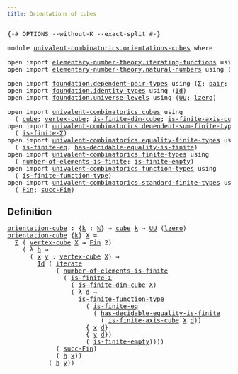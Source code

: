 ```yaml
---
title: Orientations of cubes
---
```


<pre class="Agda"><a id="47" class="Symbol">{-#</a> <a id="51" class="Keyword">OPTIONS</a> <a id="59" class="Pragma">--without-K</a> <a id="71" class="Pragma">--exact-split</a> <a id="85" class="Symbol">#-}</a>

<a id="90" class="Keyword">module</a> <a id="97" href="univalent-combinatorics.orientations-cubes.html" class="Module">univalent-combinatorics.orientations-cubes</a> <a id="140" class="Keyword">where</a>

<a id="147" class="Keyword">open</a> <a id="152" class="Keyword">import</a> <a id="159" href="elementary-number-theory.iterating-functions.html" class="Module">elementary-number-theory.iterating-functions</a> <a id="204" class="Keyword">using</a> <a id="210" class="Symbol">(</a><a id="211" href="elementary-number-theory.iterating-functions.html#1086" class="Function">iterate</a><a id="218" class="Symbol">)</a>
<a id="220" class="Keyword">open</a> <a id="225" class="Keyword">import</a> <a id="232" href="elementary-number-theory.natural-numbers.html" class="Module">elementary-number-theory.natural-numbers</a> <a id="273" class="Keyword">using</a> <a id="279" class="Symbol">(</a><a id="280" href="elementary-number-theory.natural-numbers.html#1444" class="Datatype">ℕ</a><a id="281" class="Symbol">;</a> <a id="283" href="elementary-number-theory.natural-numbers.html#1465" class="InductiveConstructor">zero-ℕ</a><a id="289" class="Symbol">;</a> <a id="291" href="elementary-number-theory.natural-numbers.html#1478" class="InductiveConstructor">succ-ℕ</a><a id="297" class="Symbol">)</a>

<a id="300" class="Keyword">open</a> <a id="305" class="Keyword">import</a> <a id="312" href="foundation.dependent-pair-types.html" class="Module">foundation.dependent-pair-types</a> <a id="344" class="Keyword">using</a> <a id="350" class="Symbol">(</a><a id="351" href="foundation-core.dependent-pair-types.html#502" class="Record">Σ</a><a id="352" class="Symbol">;</a> <a id="354" href="foundation-core.dependent-pair-types.html#575" class="InductiveConstructor">pair</a><a id="358" class="Symbol">;</a> <a id="360" href="foundation-core.dependent-pair-types.html#592" class="Field">pr1</a><a id="363" class="Symbol">;</a> <a id="365" href="foundation-core.dependent-pair-types.html#604" class="Field">pr2</a><a id="368" class="Symbol">)</a>
<a id="370" class="Keyword">open</a> <a id="375" class="Keyword">import</a> <a id="382" href="foundation.identity-types.html" class="Module">foundation.identity-types</a> <a id="408" class="Keyword">using</a> <a id="414" class="Symbol">(</a><a id="415" href="foundation-core.identity-types.html#641" class="Datatype">Id</a><a id="417" class="Symbol">)</a>
<a id="419" class="Keyword">open</a> <a id="424" class="Keyword">import</a> <a id="431" href="foundation.universe-levels.html" class="Module">foundation.universe-levels</a> <a id="458" class="Keyword">using</a> <a id="464" class="Symbol">(</a><a id="465" href="foundation-core.universe-levels.html#222" class="Primitive">UU</a><a id="467" class="Symbol">;</a> <a id="469" href="Agda.Primitive.html#764" class="Primitive">lzero</a><a id="474" class="Symbol">)</a>

<a id="477" class="Keyword">open</a> <a id="482" class="Keyword">import</a> <a id="489" href="univalent-combinatorics.cubes.html" class="Module">univalent-combinatorics.cubes</a> <a id="519" class="Keyword">using</a>
  <a id="527" class="Symbol">(</a> <a id="529" href="univalent-combinatorics.cubes.html#715" class="Function">cube</a><a id="533" class="Symbol">;</a> <a id="535" href="univalent-combinatorics.cubes.html#2202" class="Function">vertex-cube</a><a id="546" class="Symbol">;</a> <a id="548" href="univalent-combinatorics.cubes.html#1270" class="Function">is-finite-dim-cube</a><a id="566" class="Symbol">;</a> <a id="568" href="univalent-combinatorics.cubes.html#1990" class="Function">is-finite-axis-cube</a><a id="587" class="Symbol">)</a>
<a id="589" class="Keyword">open</a> <a id="594" class="Keyword">import</a> <a id="601" href="univalent-combinatorics.dependent-sum-finite-types.html" class="Module">univalent-combinatorics.dependent-sum-finite-types</a> <a id="652" class="Keyword">using</a>
  <a id="660" class="Symbol">(</a> <a id="662" href="univalent-combinatorics.dependent-sum-finite-types.html#2494" class="Function">is-finite-Σ</a><a id="673" class="Symbol">)</a>
<a id="675" class="Keyword">open</a> <a id="680" class="Keyword">import</a> <a id="687" href="univalent-combinatorics.equality-finite-types.html" class="Module">univalent-combinatorics.equality-finite-types</a> <a id="733" class="Keyword">using</a>
  <a id="741" class="Symbol">(</a> <a id="743" href="univalent-combinatorics.equality-finite-types.html#3310" class="Function">is-finite-eq</a><a id="755" class="Symbol">;</a> <a id="757" href="univalent-combinatorics.equality-finite-types.html#1968" class="Function">has-decidable-equality-is-finite</a><a id="789" class="Symbol">)</a>
<a id="791" class="Keyword">open</a> <a id="796" class="Keyword">import</a> <a id="803" href="univalent-combinatorics.finite-types.html" class="Module">univalent-combinatorics.finite-types</a> <a id="840" class="Keyword">using</a>
  <a id="848" class="Symbol">(</a> <a id="850" href="univalent-combinatorics.finite-types.html#12128" class="Function">number-of-elements-is-finite</a><a id="878" class="Symbol">;</a> <a id="880" href="univalent-combinatorics.finite-types.html#6965" class="Function">is-finite-empty</a><a id="895" class="Symbol">)</a>
<a id="897" class="Keyword">open</a> <a id="902" class="Keyword">import</a> <a id="909" href="univalent-combinatorics.function-types.html" class="Module">univalent-combinatorics.function-types</a> <a id="948" class="Keyword">using</a>
  <a id="956" class="Symbol">(</a> <a id="958" href="univalent-combinatorics.function-types.html#1212" class="Function">is-finite-function-type</a><a id="981" class="Symbol">)</a>
<a id="983" class="Keyword">open</a> <a id="988" class="Keyword">import</a> <a id="995" href="univalent-combinatorics.standard-finite-types.html" class="Module">univalent-combinatorics.standard-finite-types</a> <a id="1041" class="Keyword">using</a>
  <a id="1049" class="Symbol">(</a> <a id="1051" href="univalent-combinatorics.standard-finite-types.html#2085" class="Function">Fin</a><a id="1054" class="Symbol">;</a> <a id="1056" href="univalent-combinatorics.standard-finite-types.html#7604" class="Function">succ-Fin</a><a id="1064" class="Symbol">)</a>
</pre>
## Definition

<pre class="Agda"><a id="orientation-cube"></a><a id="1094" href="univalent-combinatorics.orientations-cubes.html#1094" class="Function">orientation-cube</a> <a id="1111" class="Symbol">:</a> <a id="1113" class="Symbol">{</a><a id="1114" href="univalent-combinatorics.orientations-cubes.html#1114" class="Bound">k</a> <a id="1116" class="Symbol">:</a> <a id="1118" href="elementary-number-theory.natural-numbers.html#1444" class="Datatype">ℕ</a><a id="1119" class="Symbol">}</a> <a id="1121" class="Symbol">→</a> <a id="1123" href="univalent-combinatorics.cubes.html#715" class="Function">cube</a> <a id="1128" href="univalent-combinatorics.orientations-cubes.html#1114" class="Bound">k</a> <a id="1130" class="Symbol">→</a> <a id="1132" href="foundation-core.universe-levels.html#222" class="Primitive">UU</a> <a id="1135" class="Symbol">(</a><a id="1136" href="Agda.Primitive.html#764" class="Primitive">lzero</a><a id="1141" class="Symbol">)</a>
<a id="1143" href="univalent-combinatorics.orientations-cubes.html#1094" class="Function">orientation-cube</a> <a id="1160" class="Symbol">{</a><a id="1161" href="univalent-combinatorics.orientations-cubes.html#1161" class="Bound">k</a><a id="1162" class="Symbol">}</a> <a id="1164" href="univalent-combinatorics.orientations-cubes.html#1164" class="Bound">X</a> <a id="1166" class="Symbol">=</a>
  <a id="1170" href="foundation-core.dependent-pair-types.html#502" class="Record">Σ</a> <a id="1172" class="Symbol">(</a> <a id="1174" href="univalent-combinatorics.cubes.html#2202" class="Function">vertex-cube</a> <a id="1186" href="univalent-combinatorics.orientations-cubes.html#1164" class="Bound">X</a> <a id="1188" class="Symbol">→</a> <a id="1190" href="univalent-combinatorics.standard-finite-types.html#2085" class="Function">Fin</a> <a id="1194" class="Number">2</a><a id="1195" class="Symbol">)</a>
    <a id="1201" class="Symbol">(</a> <a id="1203" class="Symbol">λ</a> <a id="1205" href="univalent-combinatorics.orientations-cubes.html#1205" class="Bound">h</a> <a id="1207" class="Symbol">→</a>
      <a id="1215" class="Symbol">(</a> <a id="1217" href="univalent-combinatorics.orientations-cubes.html#1217" class="Bound">x</a> <a id="1219" href="univalent-combinatorics.orientations-cubes.html#1219" class="Bound">y</a> <a id="1221" class="Symbol">:</a> <a id="1223" href="univalent-combinatorics.cubes.html#2202" class="Function">vertex-cube</a> <a id="1235" href="univalent-combinatorics.orientations-cubes.html#1164" class="Bound">X</a><a id="1236" class="Symbol">)</a> <a id="1238" class="Symbol">→</a>
        <a id="1248" href="foundation-core.identity-types.html#641" class="Datatype">Id</a> <a id="1251" class="Symbol">(</a> <a id="1253" href="elementary-number-theory.iterating-functions.html#1086" class="Function">iterate</a>
             <a id="1274" class="Symbol">(</a> <a id="1276" href="univalent-combinatorics.finite-types.html#12128" class="Function">number-of-elements-is-finite</a>
               <a id="1320" class="Symbol">(</a> <a id="1322" href="univalent-combinatorics.dependent-sum-finite-types.html#2494" class="Function">is-finite-Σ</a>
                 <a id="1351" class="Symbol">(</a> <a id="1353" href="univalent-combinatorics.cubes.html#1270" class="Function">is-finite-dim-cube</a> <a id="1372" href="univalent-combinatorics.orientations-cubes.html#1164" class="Bound">X</a><a id="1373" class="Symbol">)</a>
                 <a id="1392" class="Symbol">(</a> <a id="1394" class="Symbol">λ</a> <a id="1396" href="univalent-combinatorics.orientations-cubes.html#1396" class="Bound">d</a> <a id="1398" class="Symbol">→</a>
                   <a id="1419" href="univalent-combinatorics.function-types.html#1212" class="Function">is-finite-function-type</a>
                     <a id="1464" class="Symbol">(</a> <a id="1466" href="univalent-combinatorics.equality-finite-types.html#3310" class="Function">is-finite-eq</a>
                       <a id="1502" class="Symbol">(</a> <a id="1504" href="univalent-combinatorics.equality-finite-types.html#1968" class="Function">has-decidable-equality-is-finite</a>
                         <a id="1562" class="Symbol">(</a> <a id="1564" href="univalent-combinatorics.cubes.html#1990" class="Function">is-finite-axis-cube</a> <a id="1584" href="univalent-combinatorics.orientations-cubes.html#1164" class="Bound">X</a> <a id="1586" href="univalent-combinatorics.orientations-cubes.html#1396" class="Bound">d</a><a id="1587" class="Symbol">))</a>
                     <a id="1611" class="Symbol">{</a> <a id="1613" href="univalent-combinatorics.orientations-cubes.html#1217" class="Bound">x</a> <a id="1615" href="univalent-combinatorics.orientations-cubes.html#1396" class="Bound">d</a><a id="1616" class="Symbol">}</a>
                     <a id="1639" class="Symbol">{</a> <a id="1641" href="univalent-combinatorics.orientations-cubes.html#1219" class="Bound">y</a> <a id="1643" href="univalent-combinatorics.orientations-cubes.html#1396" class="Bound">d</a><a id="1644" class="Symbol">})</a>
                     <a id="1668" class="Symbol">(</a> <a id="1670" href="univalent-combinatorics.finite-types.html#6965" class="Function">is-finite-empty</a><a id="1685" class="Symbol">))))</a>
             <a id="1703" class="Symbol">(</a> <a id="1705" href="univalent-combinatorics.standard-finite-types.html#7604" class="Function">succ-Fin</a><a id="1713" class="Symbol">)</a>
             <a id="1728" class="Symbol">(</a> <a id="1730" href="univalent-combinatorics.orientations-cubes.html#1205" class="Bound">h</a> <a id="1732" href="univalent-combinatorics.orientations-cubes.html#1217" class="Bound">x</a><a id="1733" class="Symbol">))</a>
           <a id="1747" class="Symbol">(</a> <a id="1749" href="univalent-combinatorics.orientations-cubes.html#1205" class="Bound">h</a> <a id="1751" href="univalent-combinatorics.orientations-cubes.html#1219" class="Bound">y</a><a id="1752" class="Symbol">))</a>
</pre>